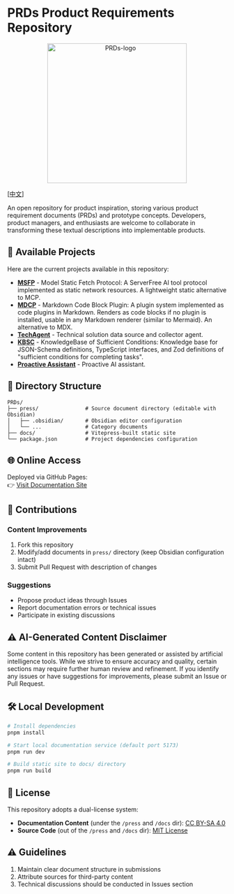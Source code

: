 
# PRDs Product Requirements Repository

<p align="center"><img src="/press/public/logo.avif" alt="PRDs-logo" width="320px"/></p>

[[中文](/README-CN.md)]

An open repository for product inspiration, storing various product requirement documents (PRDs) and prototype concepts. Developers, product managers, and enthusiasts are welcome to collaborate in transforming these textual descriptions into implementable products.

## 📑 Available Projects

Here are the current projects available in this repository:

- **[MSFP](https://lufbduk.github.io/PRDs/MSFP)** - Model Static Fetch Protocol: A ServerFree AI tool protocol implemented as static network resources. A lightweight static alternative to MCP.
- **[MDCP](https://lufbduk.github.io/PRDs/MDCP)** - Markdown Code Block Plugin: A plugin system implemented as code plugins in Markdown. Renders as code blocks if no plugin is installed, usable in any Markdown renderer (similar to Mermaid). An alternative to MDX.
- **[TechAgent](https://lufbduk.github.io/PRDs/TechAgent)** - Technical solution data source and collector agent.
- **[KBSC](https://lufbduk.github.io/PRDs/KBSC)** - KnowledgeBase of Sufficient Conditions: Knowledge base for JSON-Schema definitions, TypeScript interfaces, and Zod definitions of "sufficient conditions for completing tasks".
- **[Proactive Assistant](https://lufbduk.github.io/PRDs/proactive-assistant)** - Proactive AI assistant.

## 📂 Directory Structure

```
PRDs/
├── press/               # Source document directory (editable with Obsidian)
│   ├── .obsidian/       # Obsidian editor configuration
│   └── ...              # Category documents
├── docs/                # Vitepress-built static site
└── package.json         # Project dependencies configuration
```

## 🌐 Online Access

Deployed via GitHub Pages:  
👉 [Visit Documentation Site](https://lufbduk.github.io/PRDs)

## 🤝 Contributions

### Content Improvements
1. Fork this repository
2. Modify/add documents in `press/` directory (keep Obsidian configuration intact)
3. Submit Pull Request with description of changes

### Suggestions
- Propose product ideas through Issues
- Report documentation errors or technical issues
- Participate in existing discussions

## ⚠️ AI-Generated Content Disclaimer

Some content in this repository has been generated or assisted by artificial intelligence tools. While we strive to ensure accuracy and quality, certain sections may require further human review and refinement. If you identify any issues or have suggestions for improvements, please submit an Issue or Pull Request.

## 🛠️ Local Development

```bash
# Install dependencies
pnpm install

# Start local documentation service (default port 5173)
pnpm run dev

# Build static site to docs/ directory
pnpm run build
```

## 📜 License

This repository adopts a dual-license system:
- **Documentation Content** (under the `/press` and `/docs` dir): [CC BY-SA 4.0](https://creativecommons.org/licenses/by-nd/4.0/)
- **Source Code** (out of the `/press` and `/docs` dir): [MIT License](LICENSE-CODE)

## ⚠️ Guidelines
1. Maintain clear document structure in submissions
2. Attribute sources for third-party content
3. Technical discussions should be conducted in Issues section

